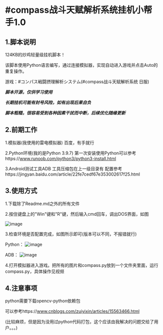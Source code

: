 # #compass战斗天赋解析系统挂机小帮手1.0

## 1.脚本说明

124KB的炒鸡轻量级挂机脚本！

该脚本使用Python语言编写，通过连接模拟器，实现自动进入游戏并点击Auto的重复操作。

游戏：#コンパス戦闘摂理解析システム(#compass战斗天赋解析系统 日服)

***脚本开源，仅供学习使用***

***长期挂机可能有封号风险，如有出现后果自负***

***脚本粗糙，很容易受到各种因素干扰而中断，后续优化随缘更新***

## 2.前期工作

1.模拟器(我使用的雷电模拟器)
百度，有手就行

2.Python环境(我的是Python 3.9.7)
第一次安装使用Python可以参考https://www.runoob.com/python3/python3-install.html

3.Android测试工具ADB
工具压缩包在上一级目录有
配置参考https://jingyan.baidu.com/article/22fe7cedf67e353002617f25.html

## 3.使用方式

1.下载除了Readme.md之外的所有文件

2.按住键盘上的"Win"键和"R"键，然后输入cmd回车，调出DOS界面，如图

![image](https://user-images.githubusercontent.com/56485632/148673784-72c6e5f6-ade9-4755-af27-b85e1222086a.png)

3.检查环境是否配置完成，如图所示即可(版本可以不同，不报错就行)

Python：
![image](https://user-images.githubusercontent.com/56485632/148673801-ee09f983-e044-4632-90c4-2f99542b6176.png)

ADB：
![image](https://user-images.githubusercontent.com/56485632/148673809-04b43095-92de-42fb-a61d-2b5fd470511a.png)

4.打开模拟器进入游戏。把所有的图片和compass.py放到一个文件夹里面，运行compass.py，具体操作见视频

## 4.注意事项

python需要下载opencv-python依赖包

可以参考https://www.cnblogs.com/zuiyixin/articles/15563466.html

(比较麻烦，但是因为没用过python代码打包，这个应该由我解决的问题交给了用户。。。)
